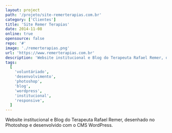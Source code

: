 ```yaml
---
layout: project
path: '/projeto/site-remerterapias.com.br'
category: ['Clientes']
title: 'Site Remer Terapias'
date: 2014-11-08
online: true
opensource: false
repo: '#'
image: './remerterapias.png'
url: 'https://www.remerterapias.com.br'
description: 'Website institucional e Blog do Terapeuta Rafael Remer, desenhado no Photoshop e desenvolvido com o CMS WordPress.'
tags:
  [
    'voluntáriado',
    'desenvolvimento',
    'photoshop',
    'blog',
    'wordpress',
    'institucional',
    'responsive',
  ]
---
```


Website institucional e Blog do Terapeuta Rafael Remer, desenhado no Photoshop e desenvolvido com o CMS WordPress.
